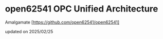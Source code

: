 # open62541 OPC Unified Architecture

Amalgamate [https://github.com/open62541/open62541]

updated on 2025/02/25
